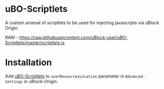 # uBO-Scriptlets
A custom arsenal of scriptlets to be used for injecting javascripts via uBlock Origin.

RAW - https://raw.githubusercontent.com/uBlock-user/uBO-Scriptlets/master/scriptlets.js

# Installation 

Add [uBO-Scriptlets](https://raw.githubusercontent.com/uBlock-user/uBO-Scriptlets/master/scriptlets.js) to `userResourcesLocation` parameter in `Advanced-Settings` in uBlock-Origin.

